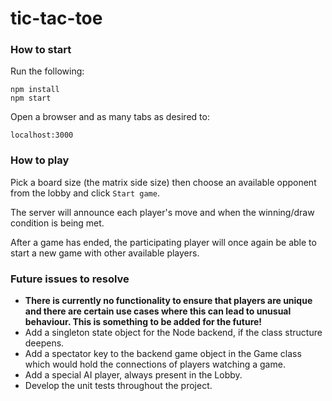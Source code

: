 # tic-tac-toe

### How to start

Run the following:
```
npm install
npm start
```

Open a browser and as many tabs as desired to:
```
localhost:3000
```

### How to play

Pick a board size (the matrix side size) then choose an available opponent from the lobby and click `Start game`.

The server will announce each player's move and when the winning/draw condition is being met.

After a game has ended, the participating player will once again be able to start a new game with other available players.

### Future issues to resolve

- **There is currently no functionality to ensure that players are unique and there are certain use cases where this can lead to unusual behaviour. This is something to be added for the future!**
- Add a singleton state object for the Node backend, if the class structure deepens.
- Add a spectator key to the backend game object in the Game class which would hold the connections of players watching a game.
- Add a special AI player, always present in the Lobby.
- Develop the unit tests throughout the project.
